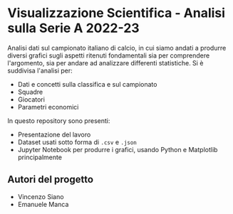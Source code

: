 # Visualizzazione Scientifica - Analisi sulla Serie A 2022-23
Analisi dati sul campionato italiano di calcio, in cui siamo andati a produrre diversi grafici sugli aspetti
ritenuti fondamentali sia per comprendere l'argomento, sia per andare ad analizzare differenti statistiche. 
Si è suddivisa l'analisi per:
* Dati e concetti sulla classifica e sul campionato
* Squadre
* Giocatori
* Parametri economici

In questo repository sono presenti:
* Presentazione del lavoro
* Dataset usati sotto forma di `.csv` e `.json`
* Jupyter Notebook per produrre i grafici, usando Python e Matplotlib principalmente

## Autori del progetto
* Vincenzo Siano
* Emanuele Manca